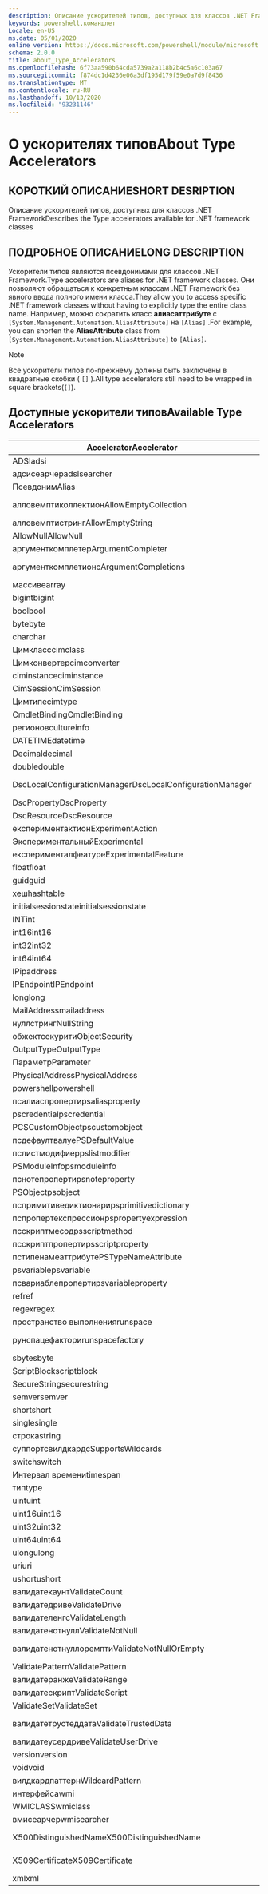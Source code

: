 ```yaml
---
description: Описание ускорителей типов, доступных для классов .NET Framework
keywords: powershell,командлет
Locale: en-US
ms.date: 05/01/2020
online version: https://docs.microsoft.com/powershell/module/microsoft.powershell.core/about/about_type_accelerators?view=powershell-7&WT.mc_id=ps-gethelp
schema: 2.0.0
title: about_Type_Accelerators
ms.openlocfilehash: 6f73aa590b64cda5739a2a118b2b4c5a6c103a67
ms.sourcegitcommit: f874dc1d4236e06a3df195d179f59e0a7d9f8436
ms.translationtype: MT
ms.contentlocale: ru-RU
ms.lasthandoff: 10/13/2020
ms.locfileid: "93231146"
---
```

# <a name="about-type-accelerators"></a><span data-ttu-id="7b5b8-104">О ускорителях типов</span><span class="sxs-lookup"><span data-stu-id="7b5b8-104">About Type Accelerators</span></span>

## <a name="short-desription"></a><span data-ttu-id="7b5b8-105">КОРОТКИЙ ОПИСАНИЕ</span><span class="sxs-lookup"><span data-stu-id="7b5b8-105">SHORT DESRIPTION</span></span>
<span data-ttu-id="7b5b8-106">Описание ускорителей типов, доступных для классов .NET Framework</span><span class="sxs-lookup"><span data-stu-id="7b5b8-106">Describes the Type accelerators available for .NET framework classes</span></span>

## <a name="long-description"></a><span data-ttu-id="7b5b8-107">ПОДРОБНОЕ ОПИСАНИЕ</span><span class="sxs-lookup"><span data-stu-id="7b5b8-107">LONG DESCRIPTION</span></span>

<span data-ttu-id="7b5b8-108">Ускорители типов являются псевдонимами для классов .NET Framework.</span><span class="sxs-lookup"><span data-stu-id="7b5b8-108">Type accelerators are aliases for .NET framework classes.</span></span> <span data-ttu-id="7b5b8-109">Они позволяют обращаться к конкретным классам .NET Framework без явного ввода полного имени класса.</span><span class="sxs-lookup"><span data-stu-id="7b5b8-109">They allow you to access specific .NET framework classes without having to explicitly type the entire class name.</span></span> <span data-ttu-id="7b5b8-110">Например, можно сократить класс **алиасаттрибуте** с `[System.Management.Automation.AliasAttribute]` на `[Alias]` .</span><span class="sxs-lookup"><span data-stu-id="7b5b8-110">For example, you can shorten the **AliasAttribute** class from `[System.Management.Automation.AliasAttribute]` to `[Alias]`.</span></span>

> [!NOTE]
> <span data-ttu-id="7b5b8-111">Все ускорители типов по-прежнему должны быть заключены в квадратные скобки ( `[]` ).</span><span class="sxs-lookup"><span data-stu-id="7b5b8-111">All type accelerators still need to be wrapped in square brackets(`[]`).</span></span>

## <a name="available-type-accelerators"></a><span data-ttu-id="7b5b8-112">Доступные ускорители типов</span><span class="sxs-lookup"><span data-stu-id="7b5b8-112">Available Type Accelerators</span></span>

|        <span data-ttu-id="7b5b8-113">Accelerator</span><span class="sxs-lookup"><span data-stu-id="7b5b8-113">Accelerator</span></span>          |                           <span data-ttu-id="7b5b8-114">Полное имя класса</span><span class="sxs-lookup"><span data-stu-id="7b5b8-114">Full Class Name</span></span>                           |
|---------------------------- | ------------------------------------------------------------------- |
|<span data-ttu-id="7b5b8-115">ADSI</span><span class="sxs-lookup"><span data-stu-id="7b5b8-115">adsi</span></span>                         | <span data-ttu-id="7b5b8-116">System. DirectoryServices. DirectoryEntry</span><span class="sxs-lookup"><span data-stu-id="7b5b8-116">System.DirectoryServices.DirectoryEntry</span></span>                             |
|<span data-ttu-id="7b5b8-117">адсисеарчер</span><span class="sxs-lookup"><span data-stu-id="7b5b8-117">adsisearcher</span></span>                 | <span data-ttu-id="7b5b8-118">System. DirectoryServices. DirectorySearcher</span><span class="sxs-lookup"><span data-stu-id="7b5b8-118">System.DirectoryServices.DirectorySearcher</span></span>                          |
|<span data-ttu-id="7b5b8-119">Псевдоним</span><span class="sxs-lookup"><span data-stu-id="7b5b8-119">Alias</span></span>                        | <span data-ttu-id="7b5b8-120">System. Management. Automation. Алиасаттрибуте</span><span class="sxs-lookup"><span data-stu-id="7b5b8-120">System.Management.Automation.AliasAttribute</span></span>                         |
|<span data-ttu-id="7b5b8-121">алловемптиколлектион</span><span class="sxs-lookup"><span data-stu-id="7b5b8-121">AllowEmptyCollection</span></span>         | <span data-ttu-id="7b5b8-122">System. Management. Automation. Алловемптиколлектионаттрибуте</span><span class="sxs-lookup"><span data-stu-id="7b5b8-122">System.Management.Automation.AllowEmptyCollectionAttribute</span></span>          |
|<span data-ttu-id="7b5b8-123">алловемптистринг</span><span class="sxs-lookup"><span data-stu-id="7b5b8-123">AllowEmptyString</span></span>             | <span data-ttu-id="7b5b8-124">System. Management. Automation. Алловемптистрингаттрибуте</span><span class="sxs-lookup"><span data-stu-id="7b5b8-124">System.Management.Automation.AllowEmptyStringAttribute</span></span>              |
|<span data-ttu-id="7b5b8-125">AllowNull</span><span class="sxs-lookup"><span data-stu-id="7b5b8-125">AllowNull</span></span>                    | <span data-ttu-id="7b5b8-126">System. Management. Automation. Алловнуллаттрибуте</span><span class="sxs-lookup"><span data-stu-id="7b5b8-126">System.Management.Automation.AllowNullAttribute</span></span>                     |
|<span data-ttu-id="7b5b8-127">аргументкомплетер</span><span class="sxs-lookup"><span data-stu-id="7b5b8-127">ArgumentCompleter</span></span>            | <span data-ttu-id="7b5b8-128">System. Management. Automation. Аргументкомплетераттрибуте</span><span class="sxs-lookup"><span data-stu-id="7b5b8-128">System.Management.Automation.ArgumentCompleterAttribute</span></span>             |
|<span data-ttu-id="7b5b8-129">аргументкомплетионс</span><span class="sxs-lookup"><span data-stu-id="7b5b8-129">ArgumentCompletions</span></span>          | <span data-ttu-id="7b5b8-130">System. Management. Automation. Аргументкомплетионсаттрибуте</span><span class="sxs-lookup"><span data-stu-id="7b5b8-130">System.Management.Automation.ArgumentCompletionsAttribute</span></span>           |
|<span data-ttu-id="7b5b8-131">массиве</span><span class="sxs-lookup"><span data-stu-id="7b5b8-131">array</span></span>                        | <span data-ttu-id="7b5b8-132">System.Array</span><span class="sxs-lookup"><span data-stu-id="7b5b8-132">System.Array</span></span>                                                        |
|<span data-ttu-id="7b5b8-133">bigint</span><span class="sxs-lookup"><span data-stu-id="7b5b8-133">bigint</span></span>                       | <span data-ttu-id="7b5b8-134">System. Numerics. BigInteger</span><span class="sxs-lookup"><span data-stu-id="7b5b8-134">System.Numerics.BigInteger</span></span>                                          |
|<span data-ttu-id="7b5b8-135">bool</span><span class="sxs-lookup"><span data-stu-id="7b5b8-135">bool</span></span>                         | <span data-ttu-id="7b5b8-136">System.Boolean</span><span class="sxs-lookup"><span data-stu-id="7b5b8-136">System.Boolean</span></span>                                                      |
|<span data-ttu-id="7b5b8-137">byte</span><span class="sxs-lookup"><span data-stu-id="7b5b8-137">byte</span></span>                         | <span data-ttu-id="7b5b8-138">System.Byte</span><span class="sxs-lookup"><span data-stu-id="7b5b8-138">System.Byte</span></span>                                                         |
|<span data-ttu-id="7b5b8-139">char</span><span class="sxs-lookup"><span data-stu-id="7b5b8-139">char</span></span>                         | <span data-ttu-id="7b5b8-140">System.Char</span><span class="sxs-lookup"><span data-stu-id="7b5b8-140">System.Char</span></span>                                                         |
|<span data-ttu-id="7b5b8-141">Цимкласс</span><span class="sxs-lookup"><span data-stu-id="7b5b8-141">cimclass</span></span>                     | <span data-ttu-id="7b5b8-142">Microsoft. Management. Infrastructure. Цимкласс</span><span class="sxs-lookup"><span data-stu-id="7b5b8-142">Microsoft.Management.Infrastructure.CimClass</span></span>                        |
|<span data-ttu-id="7b5b8-143">Цимконвертер</span><span class="sxs-lookup"><span data-stu-id="7b5b8-143">cimconverter</span></span>                 | <span data-ttu-id="7b5b8-144">Microsoft. Management. Infrastructure. Цимконвертер</span><span class="sxs-lookup"><span data-stu-id="7b5b8-144">Microsoft.Management.Infrastructure.CimConverter</span></span>                    |
|<span data-ttu-id="7b5b8-145">ciminstance</span><span class="sxs-lookup"><span data-stu-id="7b5b8-145">ciminstance</span></span>                  | <span data-ttu-id="7b5b8-146">Microsoft.Management.Infrastructure.CimInstance</span><span class="sxs-lookup"><span data-stu-id="7b5b8-146">Microsoft.Management.Infrastructure.CimInstance</span></span>                     |
|<span data-ttu-id="7b5b8-147">CimSession</span><span class="sxs-lookup"><span data-stu-id="7b5b8-147">CimSession</span></span>                   | <span data-ttu-id="7b5b8-148">Microsoft.Management.Infrastructure.CimSession</span><span class="sxs-lookup"><span data-stu-id="7b5b8-148">Microsoft.Management.Infrastructure.CimSession</span></span>                      |
|<span data-ttu-id="7b5b8-149">Цимтипе</span><span class="sxs-lookup"><span data-stu-id="7b5b8-149">cimtype</span></span>                      | <span data-ttu-id="7b5b8-150">Microsoft. Management. Infrastructure. Цимтипе</span><span class="sxs-lookup"><span data-stu-id="7b5b8-150">Microsoft.Management.Infrastructure.CimType</span></span>                         |
|<span data-ttu-id="7b5b8-151">CmdletBinding</span><span class="sxs-lookup"><span data-stu-id="7b5b8-151">CmdletBinding</span></span>                | <span data-ttu-id="7b5b8-152">System. Management. Automation. Кмдлетбиндингаттрибуте</span><span class="sxs-lookup"><span data-stu-id="7b5b8-152">System.Management.Automation.CmdletBindingAttribute</span></span>                 |
|<span data-ttu-id="7b5b8-153">регионов</span><span class="sxs-lookup"><span data-stu-id="7b5b8-153">cultureinfo</span></span>                  | <span data-ttu-id="7b5b8-154">System. Globalization. CultureInfo</span><span class="sxs-lookup"><span data-stu-id="7b5b8-154">System.Globalization.CultureInfo</span></span>                                    |
|<span data-ttu-id="7b5b8-155">DATETIME</span><span class="sxs-lookup"><span data-stu-id="7b5b8-155">datetime</span></span>                     | <span data-ttu-id="7b5b8-156">System.DateTime</span><span class="sxs-lookup"><span data-stu-id="7b5b8-156">System.DateTime</span></span>                                                     |
|<span data-ttu-id="7b5b8-157">Decimal</span><span class="sxs-lookup"><span data-stu-id="7b5b8-157">decimal</span></span>                      | <span data-ttu-id="7b5b8-158">System.Decimal</span><span class="sxs-lookup"><span data-stu-id="7b5b8-158">System.Decimal</span></span>                                                      |
|<span data-ttu-id="7b5b8-159">double</span><span class="sxs-lookup"><span data-stu-id="7b5b8-159">double</span></span>                       | <span data-ttu-id="7b5b8-160">System.Double</span><span class="sxs-lookup"><span data-stu-id="7b5b8-160">System.Double</span></span>                                                       |
|<span data-ttu-id="7b5b8-161">DscLocalConfigurationManager</span><span class="sxs-lookup"><span data-stu-id="7b5b8-161">DscLocalConfigurationManager</span></span> | <span data-ttu-id="7b5b8-162">System. Management. Automation. Дсклокалконфигуратионманажераттрибуте</span><span class="sxs-lookup"><span data-stu-id="7b5b8-162">System.Management.Automation.DscLocalConfigurationManagerAttribute</span></span>  |
|<span data-ttu-id="7b5b8-163">DscProperty</span><span class="sxs-lookup"><span data-stu-id="7b5b8-163">DscProperty</span></span>                  | <span data-ttu-id="7b5b8-164">System. Management. Automation. Дскпропертяттрибуте</span><span class="sxs-lookup"><span data-stu-id="7b5b8-164">System.Management.Automation.DscPropertyAttribute</span></span>                   |
|<span data-ttu-id="7b5b8-165">DscResource</span><span class="sxs-lookup"><span data-stu-id="7b5b8-165">DscResource</span></span>                  | <span data-ttu-id="7b5b8-166">System. Management. Automation. Дскресаурцеаттрибуте</span><span class="sxs-lookup"><span data-stu-id="7b5b8-166">System.Management.Automation.DscResourceAttribute</span></span>                   |
|<span data-ttu-id="7b5b8-167">експериментактион</span><span class="sxs-lookup"><span data-stu-id="7b5b8-167">ExperimentAction</span></span>             | <span data-ttu-id="7b5b8-168">System. Management. Automation. Експериментактион</span><span class="sxs-lookup"><span data-stu-id="7b5b8-168">System.Management.Automation.ExperimentAction</span></span>                       |
|<span data-ttu-id="7b5b8-169">Экспериментальный</span><span class="sxs-lookup"><span data-stu-id="7b5b8-169">Experimental</span></span>                 | <span data-ttu-id="7b5b8-170">System. Management. Automation. Експерименталаттрибуте</span><span class="sxs-lookup"><span data-stu-id="7b5b8-170">System.Management.Automation.ExperimentalAttribute</span></span>                  |
|<span data-ttu-id="7b5b8-171">експерименталфеатуре</span><span class="sxs-lookup"><span data-stu-id="7b5b8-171">ExperimentalFeature</span></span>          | <span data-ttu-id="7b5b8-172">System. Management. Automation. Експерименталфеатуре</span><span class="sxs-lookup"><span data-stu-id="7b5b8-172">System.Management.Automation.ExperimentalFeature</span></span>                    |
|<span data-ttu-id="7b5b8-173">float</span><span class="sxs-lookup"><span data-stu-id="7b5b8-173">float</span></span>                        | <span data-ttu-id="7b5b8-174">System.Single</span><span class="sxs-lookup"><span data-stu-id="7b5b8-174">System.Single</span></span>                                                       |
|<span data-ttu-id="7b5b8-175">guid</span><span class="sxs-lookup"><span data-stu-id="7b5b8-175">guid</span></span>                         | <span data-ttu-id="7b5b8-176">System.Guid</span><span class="sxs-lookup"><span data-stu-id="7b5b8-176">System.Guid</span></span>                                                         |
|<span data-ttu-id="7b5b8-177">хеш</span><span class="sxs-lookup"><span data-stu-id="7b5b8-177">hashtable</span></span>                    | <span data-ttu-id="7b5b8-178">System.Collections.Hashtable</span><span class="sxs-lookup"><span data-stu-id="7b5b8-178">System.Collections.Hashtable</span></span>                                        |
|<span data-ttu-id="7b5b8-179">initialsessionstate</span><span class="sxs-lookup"><span data-stu-id="7b5b8-179">initialsessionstate</span></span>          | <span data-ttu-id="7b5b8-180">System.Management.Automation.Runspaces.IniТиалсессионстате</span><span class="sxs-lookup"><span data-stu-id="7b5b8-180">System.Management.Automation.Runspaces.InitialSessionState</span></span>          |
|<span data-ttu-id="7b5b8-181">INT</span><span class="sxs-lookup"><span data-stu-id="7b5b8-181">int</span></span>                          | <span data-ttu-id="7b5b8-182">System.Int32</span><span class="sxs-lookup"><span data-stu-id="7b5b8-182">System.Int32</span></span>                                                        |
|<span data-ttu-id="7b5b8-183">int16</span><span class="sxs-lookup"><span data-stu-id="7b5b8-183">int16</span></span>                        | <span data-ttu-id="7b5b8-184">System.Int16</span><span class="sxs-lookup"><span data-stu-id="7b5b8-184">System.Int16</span></span>                                                        |
|<span data-ttu-id="7b5b8-185">int32</span><span class="sxs-lookup"><span data-stu-id="7b5b8-185">int32</span></span>                        | <span data-ttu-id="7b5b8-186">System.Int32</span><span class="sxs-lookup"><span data-stu-id="7b5b8-186">System.Int32</span></span>                                                        |
|<span data-ttu-id="7b5b8-187">int64</span><span class="sxs-lookup"><span data-stu-id="7b5b8-187">int64</span></span>                        | <span data-ttu-id="7b5b8-188">System.Int64</span><span class="sxs-lookup"><span data-stu-id="7b5b8-188">System.Int64</span></span>                                                        |
|<span data-ttu-id="7b5b8-189">IP</span><span class="sxs-lookup"><span data-stu-id="7b5b8-189">ipaddress</span></span>                    | <span data-ttu-id="7b5b8-190">System .NET. IPAddress</span><span class="sxs-lookup"><span data-stu-id="7b5b8-190">System.Net.IPAddress</span></span>                                                |
|<span data-ttu-id="7b5b8-191">IPEndpoint</span><span class="sxs-lookup"><span data-stu-id="7b5b8-191">IPEndpoint</span></span>                   | <span data-ttu-id="7b5b8-192">System .NET. IPEndPoint</span><span class="sxs-lookup"><span data-stu-id="7b5b8-192">System.Net.IPEndPoint</span></span>                                               |
|<span data-ttu-id="7b5b8-193">long</span><span class="sxs-lookup"><span data-stu-id="7b5b8-193">long</span></span>                         | <span data-ttu-id="7b5b8-194">System.Int64</span><span class="sxs-lookup"><span data-stu-id="7b5b8-194">System.Int64</span></span>                                                        |
|<span data-ttu-id="7b5b8-195">MailAddress</span><span class="sxs-lookup"><span data-stu-id="7b5b8-195">mailaddress</span></span>                  | <span data-ttu-id="7b5b8-196">System .NET. mail. MailAddress</span><span class="sxs-lookup"><span data-stu-id="7b5b8-196">System.Net.Mail.MailAddress</span></span>                                         |
|<span data-ttu-id="7b5b8-197">нуллстринг</span><span class="sxs-lookup"><span data-stu-id="7b5b8-197">NullString</span></span>                   | <span data-ttu-id="7b5b8-198">System. Management. Automation. Language. Нуллстринг</span><span class="sxs-lookup"><span data-stu-id="7b5b8-198">System.Management.Automation.Language.NullString</span></span>                    |
|<span data-ttu-id="7b5b8-199">обжектсекурити</span><span class="sxs-lookup"><span data-stu-id="7b5b8-199">ObjectSecurity</span></span>               | <span data-ttu-id="7b5b8-200">System. Security. AccessControl. Обжектсекурити</span><span class="sxs-lookup"><span data-stu-id="7b5b8-200">System.Security.AccessControl.ObjectSecurity</span></span>                        |
|<span data-ttu-id="7b5b8-201">OutputType</span><span class="sxs-lookup"><span data-stu-id="7b5b8-201">OutputType</span></span>                   | <span data-ttu-id="7b5b8-202">System. Management. Automation. Аутпуттипеаттрибуте</span><span class="sxs-lookup"><span data-stu-id="7b5b8-202">System.Management.Automation.OutputTypeAttribute</span></span>                    |
|<span data-ttu-id="7b5b8-203">Параметр</span><span class="sxs-lookup"><span data-stu-id="7b5b8-203">Parameter</span></span>                    | <span data-ttu-id="7b5b8-204">System. Management. Automation. Параметераттрибуте</span><span class="sxs-lookup"><span data-stu-id="7b5b8-204">System.Management.Automation.ParameterAttribute</span></span>                     |
|<span data-ttu-id="7b5b8-205">PhysicalAddress</span><span class="sxs-lookup"><span data-stu-id="7b5b8-205">PhysicalAddress</span></span>              | <span data-ttu-id="7b5b8-206">System .NET. NetworkInformation. PhysicalAddress</span><span class="sxs-lookup"><span data-stu-id="7b5b8-206">System.Net.NetworkInformation.PhysicalAddress</span></span>                       |
|<span data-ttu-id="7b5b8-207">powershell</span><span class="sxs-lookup"><span data-stu-id="7b5b8-207">powershell</span></span>                   | <span data-ttu-id="7b5b8-208">System. Management. Automation. PowerShell</span><span class="sxs-lookup"><span data-stu-id="7b5b8-208">System.Management.Automation.PowerShell</span></span>                             |
|<span data-ttu-id="7b5b8-209">псалиаспроперти</span><span class="sxs-lookup"><span data-stu-id="7b5b8-209">psaliasproperty</span></span>              | <span data-ttu-id="7b5b8-210">System. Management. Automation. Псалиаспроперти</span><span class="sxs-lookup"><span data-stu-id="7b5b8-210">System.Management.Automation.PSAliasProperty</span></span>                        |
|<span data-ttu-id="7b5b8-211">pscredential</span><span class="sxs-lookup"><span data-stu-id="7b5b8-211">pscredential</span></span>                 | <span data-ttu-id="7b5b8-212">System.Management.Automation.PSCredential</span><span class="sxs-lookup"><span data-stu-id="7b5b8-212">System.Management.Automation.PSCredential</span></span>                           |
|<span data-ttu-id="7b5b8-213">PCSCustomObject</span><span class="sxs-lookup"><span data-stu-id="7b5b8-213">pscustomobject</span></span>               | <span data-ttu-id="7b5b8-214">System.Management.Automation.PSObject</span><span class="sxs-lookup"><span data-stu-id="7b5b8-214">System.Management.Automation.PSObject</span></span>                               |
|<span data-ttu-id="7b5b8-215">псдефаултвалуе</span><span class="sxs-lookup"><span data-stu-id="7b5b8-215">PSDefaultValue</span></span>               | <span data-ttu-id="7b5b8-216">System.Management.Automation.PSDЕфаултвалуеаттрибуте</span><span class="sxs-lookup"><span data-stu-id="7b5b8-216">System.Management.Automation.PSDefaultValueAttribute</span></span>                |
|<span data-ttu-id="7b5b8-217">пслистмодифиер</span><span class="sxs-lookup"><span data-stu-id="7b5b8-217">pslistmodifier</span></span>               | <span data-ttu-id="7b5b8-218">System. Management. Automation. Пслистмодифиер</span><span class="sxs-lookup"><span data-stu-id="7b5b8-218">System.Management.Automation.PSListModifier</span></span>                         |
|<span data-ttu-id="7b5b8-219">PSModuleInfo</span><span class="sxs-lookup"><span data-stu-id="7b5b8-219">psmoduleinfo</span></span>                 | <span data-ttu-id="7b5b8-220">System.Management.Automation.PSModuleInfo</span><span class="sxs-lookup"><span data-stu-id="7b5b8-220">System.Management.Automation.PSModuleInfo</span></span>                           |
|<span data-ttu-id="7b5b8-221">пснотепроперти</span><span class="sxs-lookup"><span data-stu-id="7b5b8-221">psnoteproperty</span></span>               | <span data-ttu-id="7b5b8-222">System. Management. Automation. Пснотепроперти</span><span class="sxs-lookup"><span data-stu-id="7b5b8-222">System.Management.Automation.PSNoteProperty</span></span>                         |
|<span data-ttu-id="7b5b8-223">PSObject</span><span class="sxs-lookup"><span data-stu-id="7b5b8-223">psobject</span></span>                     | <span data-ttu-id="7b5b8-224">System.Management.Automation.PSObject</span><span class="sxs-lookup"><span data-stu-id="7b5b8-224">System.Management.Automation.PSObject</span></span>                               |
|<span data-ttu-id="7b5b8-225">пспримитиведиктионари</span><span class="sxs-lookup"><span data-stu-id="7b5b8-225">psprimitivedictionary</span></span>        | <span data-ttu-id="7b5b8-226">System. Management. Automation. Пспримитиведиктионари</span><span class="sxs-lookup"><span data-stu-id="7b5b8-226">System.Management.Automation.PSPrimitiveDictionary</span></span>                  |
|<span data-ttu-id="7b5b8-227">пспропертекспрессион</span><span class="sxs-lookup"><span data-stu-id="7b5b8-227">pspropertyexpression</span></span>         | <span data-ttu-id="7b5b8-228">Microsoft. PowerShell. Commands. Пспропертекспрессион</span><span class="sxs-lookup"><span data-stu-id="7b5b8-228">Microsoft.PowerShell.Commands.PSPropertyExpression</span></span>                  |
|<span data-ttu-id="7b5b8-229">псскриптмесод</span><span class="sxs-lookup"><span data-stu-id="7b5b8-229">psscriptmethod</span></span>               | <span data-ttu-id="7b5b8-230">System. Management. Automation. Псскриптмесод</span><span class="sxs-lookup"><span data-stu-id="7b5b8-230">System.Management.Automation.PSScriptMethod</span></span>                         |
|<span data-ttu-id="7b5b8-231">псскриптпроперти</span><span class="sxs-lookup"><span data-stu-id="7b5b8-231">psscriptproperty</span></span>             | <span data-ttu-id="7b5b8-232">System. Management. Automation. Псскриптпроперти</span><span class="sxs-lookup"><span data-stu-id="7b5b8-232">System.Management.Automation.PSScriptProperty</span></span>                       |
|<span data-ttu-id="7b5b8-233">пстипенамеаттрибуте</span><span class="sxs-lookup"><span data-stu-id="7b5b8-233">PSTypeNameAttribute</span></span>          | <span data-ttu-id="7b5b8-234">System. Management. Automation. Пстипенамеаттрибуте</span><span class="sxs-lookup"><span data-stu-id="7b5b8-234">System.Management.Automation.PSTypeNameAttribute</span></span>                    |
|<span data-ttu-id="7b5b8-235">psvariable</span><span class="sxs-lookup"><span data-stu-id="7b5b8-235">psvariable</span></span>                   | <span data-ttu-id="7b5b8-236">System. Management. Automation. PSVariable</span><span class="sxs-lookup"><span data-stu-id="7b5b8-236">System.Management.Automation.PSVariable</span></span>                             |
|<span data-ttu-id="7b5b8-237">псвариаблепроперти</span><span class="sxs-lookup"><span data-stu-id="7b5b8-237">psvariableproperty</span></span>           | <span data-ttu-id="7b5b8-238">System. Management. Automation. Псвариаблепроперти</span><span class="sxs-lookup"><span data-stu-id="7b5b8-238">System.Management.Automation.PSVariableProperty</span></span>                     |
|<span data-ttu-id="7b5b8-239">ref</span><span class="sxs-lookup"><span data-stu-id="7b5b8-239">ref</span></span>                          | <span data-ttu-id="7b5b8-240">System. Management. Automation. Псреференце</span><span class="sxs-lookup"><span data-stu-id="7b5b8-240">System.Management.Automation.PSReference</span></span>                            |
|<span data-ttu-id="7b5b8-241">regex</span><span class="sxs-lookup"><span data-stu-id="7b5b8-241">regex</span></span>                        | <span data-ttu-id="7b5b8-242">System.Text.RegularExpressions.Regex</span><span class="sxs-lookup"><span data-stu-id="7b5b8-242">System.Text.RegularExpressions.Regex</span></span>                                |
|<span data-ttu-id="7b5b8-243">пространство выполнения</span><span class="sxs-lookup"><span data-stu-id="7b5b8-243">runspace</span></span>                     | <span data-ttu-id="7b5b8-244">System. Management. Automation. пространства выполнения</span><span class="sxs-lookup"><span data-stu-id="7b5b8-244">System.Management.Automation.Runspaces.Runspace</span></span>                     |
|<span data-ttu-id="7b5b8-245">рунспацефактори</span><span class="sxs-lookup"><span data-stu-id="7b5b8-245">runspacefactory</span></span>              | <span data-ttu-id="7b5b8-246">System. Management. Automation. пространства выполнения. Рунспацефактори</span><span class="sxs-lookup"><span data-stu-id="7b5b8-246">System.Management.Automation.Runspaces.RunspaceFactory</span></span>              |
|<span data-ttu-id="7b5b8-247">sbyte</span><span class="sxs-lookup"><span data-stu-id="7b5b8-247">sbyte</span></span>                        | <span data-ttu-id="7b5b8-248">System.SByte</span><span class="sxs-lookup"><span data-stu-id="7b5b8-248">System.SByte</span></span>                                                        |
|<span data-ttu-id="7b5b8-249">ScriptBlock</span><span class="sxs-lookup"><span data-stu-id="7b5b8-249">scriptblock</span></span>                  | <span data-ttu-id="7b5b8-250">System. Management. Automation. ScriptBlock</span><span class="sxs-lookup"><span data-stu-id="7b5b8-250">System.Management.Automation.ScriptBlock</span></span>                            |
|<span data-ttu-id="7b5b8-251">SecureString</span><span class="sxs-lookup"><span data-stu-id="7b5b8-251">securestring</span></span>                 | <span data-ttu-id="7b5b8-252">System.Security.SecureString</span><span class="sxs-lookup"><span data-stu-id="7b5b8-252">System.Security.SecureString</span></span>                                        |
|<span data-ttu-id="7b5b8-253">semver</span><span class="sxs-lookup"><span data-stu-id="7b5b8-253">semver</span></span>                       | <span data-ttu-id="7b5b8-254">System. Management. Automation. Семантикверсион</span><span class="sxs-lookup"><span data-stu-id="7b5b8-254">System.Management.Automation.SemanticVersion</span></span>                        |
|<span data-ttu-id="7b5b8-255">short</span><span class="sxs-lookup"><span data-stu-id="7b5b8-255">short</span></span>                        | <span data-ttu-id="7b5b8-256">System.Int16</span><span class="sxs-lookup"><span data-stu-id="7b5b8-256">System.Int16</span></span>                                                        |
|<span data-ttu-id="7b5b8-257">single</span><span class="sxs-lookup"><span data-stu-id="7b5b8-257">single</span></span>                       | <span data-ttu-id="7b5b8-258">System.Single</span><span class="sxs-lookup"><span data-stu-id="7b5b8-258">System.Single</span></span>                                                       |
|<span data-ttu-id="7b5b8-259">строка</span><span class="sxs-lookup"><span data-stu-id="7b5b8-259">string</span></span>                       | <span data-ttu-id="7b5b8-260">System.String</span><span class="sxs-lookup"><span data-stu-id="7b5b8-260">System.String</span></span>                                                       |
|<span data-ttu-id="7b5b8-261">суппортсвилдкардс</span><span class="sxs-lookup"><span data-stu-id="7b5b8-261">SupportsWildcards</span></span>            | <span data-ttu-id="7b5b8-262">System. Management. Automation. Суппортсвилдкардсаттрибуте</span><span class="sxs-lookup"><span data-stu-id="7b5b8-262">System.Management.Automation.SupportsWildcardsAttribute</span></span>             |
|<span data-ttu-id="7b5b8-263">switch</span><span class="sxs-lookup"><span data-stu-id="7b5b8-263">switch</span></span>                       | <span data-ttu-id="7b5b8-264">System.Management.Automation.SwitchParameter</span><span class="sxs-lookup"><span data-stu-id="7b5b8-264">System.Management.Automation.SwitchParameter</span></span>                        |
|<span data-ttu-id="7b5b8-265">Интервал времени</span><span class="sxs-lookup"><span data-stu-id="7b5b8-265">timespan</span></span>                     | <span data-ttu-id="7b5b8-266">System.TimeSpan</span><span class="sxs-lookup"><span data-stu-id="7b5b8-266">System.TimeSpan</span></span>                                                     |
|<span data-ttu-id="7b5b8-267">тип</span><span class="sxs-lookup"><span data-stu-id="7b5b8-267">type</span></span>                         | <span data-ttu-id="7b5b8-268">System.Type</span><span class="sxs-lookup"><span data-stu-id="7b5b8-268">System.Type</span></span>                                                         |
|<span data-ttu-id="7b5b8-269">uint</span><span class="sxs-lookup"><span data-stu-id="7b5b8-269">uint</span></span>                         | <span data-ttu-id="7b5b8-270">System.UInt32</span><span class="sxs-lookup"><span data-stu-id="7b5b8-270">System.UInt32</span></span>                                                       |
|<span data-ttu-id="7b5b8-271">uint16</span><span class="sxs-lookup"><span data-stu-id="7b5b8-271">uint16</span></span>                       | <span data-ttu-id="7b5b8-272">System.UInt16</span><span class="sxs-lookup"><span data-stu-id="7b5b8-272">System.UInt16</span></span>                                                       |
|<span data-ttu-id="7b5b8-273">uint32</span><span class="sxs-lookup"><span data-stu-id="7b5b8-273">uint32</span></span>                       | <span data-ttu-id="7b5b8-274">System.UInt32</span><span class="sxs-lookup"><span data-stu-id="7b5b8-274">System.UInt32</span></span>                                                       |
|<span data-ttu-id="7b5b8-275">uint64</span><span class="sxs-lookup"><span data-stu-id="7b5b8-275">uint64</span></span>                       | <span data-ttu-id="7b5b8-276">System.UInt64</span><span class="sxs-lookup"><span data-stu-id="7b5b8-276">System.UInt64</span></span>                                                       |
|<span data-ttu-id="7b5b8-277">ulong</span><span class="sxs-lookup"><span data-stu-id="7b5b8-277">ulong</span></span>                        | <span data-ttu-id="7b5b8-278">System.UInt64</span><span class="sxs-lookup"><span data-stu-id="7b5b8-278">System.UInt64</span></span>                                                       |
|<span data-ttu-id="7b5b8-279">uri</span><span class="sxs-lookup"><span data-stu-id="7b5b8-279">uri</span></span>                          | <span data-ttu-id="7b5b8-280">System.Uri</span><span class="sxs-lookup"><span data-stu-id="7b5b8-280">System.Uri</span></span>                                                          |
|<span data-ttu-id="7b5b8-281">ushort</span><span class="sxs-lookup"><span data-stu-id="7b5b8-281">ushort</span></span>                       | <span data-ttu-id="7b5b8-282">System.UInt16</span><span class="sxs-lookup"><span data-stu-id="7b5b8-282">System.UInt16</span></span>                                                       |
|<span data-ttu-id="7b5b8-283">валидатекаунт</span><span class="sxs-lookup"><span data-stu-id="7b5b8-283">ValidateCount</span></span>                | <span data-ttu-id="7b5b8-284">System. Management. Automation. Валидатекаунтаттрибуте</span><span class="sxs-lookup"><span data-stu-id="7b5b8-284">System.Management.Automation.ValidateCountAttribute</span></span>                 |
|<span data-ttu-id="7b5b8-285">валидатедриве</span><span class="sxs-lookup"><span data-stu-id="7b5b8-285">ValidateDrive</span></span>                | <span data-ttu-id="7b5b8-286">System. Management. Automation. Валидатедривеаттрибуте</span><span class="sxs-lookup"><span data-stu-id="7b5b8-286">System.Management.Automation.ValidateDriveAttribute</span></span>                 |
|<span data-ttu-id="7b5b8-287">валидателенгс</span><span class="sxs-lookup"><span data-stu-id="7b5b8-287">ValidateLength</span></span>               | <span data-ttu-id="7b5b8-288">System. Management. Automation. Валидателенгсаттрибуте</span><span class="sxs-lookup"><span data-stu-id="7b5b8-288">System.Management.Automation.ValidateLengthAttribute</span></span>                |
|<span data-ttu-id="7b5b8-289">валидатенотнулл</span><span class="sxs-lookup"><span data-stu-id="7b5b8-289">ValidateNotNull</span></span>              | <span data-ttu-id="7b5b8-290">System. Management. Automation. Валидатенотнуллаттрибуте</span><span class="sxs-lookup"><span data-stu-id="7b5b8-290">System.Management.Automation.ValidateNotNullAttribute</span></span>               |
|<span data-ttu-id="7b5b8-291">валидатенотнуллоремпти</span><span class="sxs-lookup"><span data-stu-id="7b5b8-291">ValidateNotNullOrEmpty</span></span>       | <span data-ttu-id="7b5b8-292">System. Management. Automation. Валидатенотнуллоремптяттрибуте</span><span class="sxs-lookup"><span data-stu-id="7b5b8-292">System.Management.Automation.ValidateNotNullOrEmptyAttribute</span></span>        |
|<span data-ttu-id="7b5b8-293">ValidatePattern</span><span class="sxs-lookup"><span data-stu-id="7b5b8-293">ValidatePattern</span></span>              | <span data-ttu-id="7b5b8-294">System. Management. Automation. Валидатепаттернаттрибуте</span><span class="sxs-lookup"><span data-stu-id="7b5b8-294">System.Management.Automation.ValidatePatternAttribute</span></span>               |
|<span data-ttu-id="7b5b8-295">валидатеранже</span><span class="sxs-lookup"><span data-stu-id="7b5b8-295">ValidateRange</span></span>                | <span data-ttu-id="7b5b8-296">System. Management. Automation. Валидатеранжеаттрибуте</span><span class="sxs-lookup"><span data-stu-id="7b5b8-296">System.Management.Automation.ValidateRangeAttribute</span></span>                 |
|<span data-ttu-id="7b5b8-297">валидатескрипт</span><span class="sxs-lookup"><span data-stu-id="7b5b8-297">ValidateScript</span></span>               | <span data-ttu-id="7b5b8-298">System. Management. Automation. Валидатескриптаттрибуте</span><span class="sxs-lookup"><span data-stu-id="7b5b8-298">System.Management.Automation.ValidateScriptAttribute</span></span>                |
|<span data-ttu-id="7b5b8-299">ValidateSet</span><span class="sxs-lookup"><span data-stu-id="7b5b8-299">ValidateSet</span></span>                  | <span data-ttu-id="7b5b8-300">System. Management. Automation. Валидатесетаттрибуте</span><span class="sxs-lookup"><span data-stu-id="7b5b8-300">System.Management.Automation.ValidateSetAttribute</span></span>                   |
|<span data-ttu-id="7b5b8-301">валидатетрустеддата</span><span class="sxs-lookup"><span data-stu-id="7b5b8-301">ValidateTrustedData</span></span>          | <span data-ttu-id="7b5b8-302">System. Management. Automation. Валидатетрустеддатааттрибуте</span><span class="sxs-lookup"><span data-stu-id="7b5b8-302">System.Management.Automation.ValidateTrustedDataAttribute</span></span>           |
|<span data-ttu-id="7b5b8-303">валидатеусердриве</span><span class="sxs-lookup"><span data-stu-id="7b5b8-303">ValidateUserDrive</span></span>            | <span data-ttu-id="7b5b8-304">System. Management. Automation. Валидатеусердривеаттрибуте</span><span class="sxs-lookup"><span data-stu-id="7b5b8-304">System.Management.Automation.ValidateUserDriveAttribute</span></span>             |
|<span data-ttu-id="7b5b8-305">version</span><span class="sxs-lookup"><span data-stu-id="7b5b8-305">version</span></span>                      | <span data-ttu-id="7b5b8-306">System.Version</span><span class="sxs-lookup"><span data-stu-id="7b5b8-306">System.Version</span></span>                                                      |
|<span data-ttu-id="7b5b8-307">void</span><span class="sxs-lookup"><span data-stu-id="7b5b8-307">void</span></span>                         | <span data-ttu-id="7b5b8-308">System.Void</span><span class="sxs-lookup"><span data-stu-id="7b5b8-308">System.Void</span></span>                                                         |
|<span data-ttu-id="7b5b8-309">вилдкардпаттерн</span><span class="sxs-lookup"><span data-stu-id="7b5b8-309">WildcardPattern</span></span>              | <span data-ttu-id="7b5b8-310">System. Management. Automation. Вилдкардпаттерн</span><span class="sxs-lookup"><span data-stu-id="7b5b8-310">System.Management.Automation.WildcardPattern</span></span>                        |
|<span data-ttu-id="7b5b8-311">интерфейса</span><span class="sxs-lookup"><span data-stu-id="7b5b8-311">wmi</span></span>                          | <span data-ttu-id="7b5b8-312">System. Management. ManagementObject</span><span class="sxs-lookup"><span data-stu-id="7b5b8-312">System.Management.ManagementObject</span></span>                                  |
|<span data-ttu-id="7b5b8-313">WMICLASS</span><span class="sxs-lookup"><span data-stu-id="7b5b8-313">wmiclass</span></span>                     | <span data-ttu-id="7b5b8-314">System. Management. Манажементкласс</span><span class="sxs-lookup"><span data-stu-id="7b5b8-314">System.Management.ManagementClass</span></span>                                   |
|<span data-ttu-id="7b5b8-315">вмисеарчер</span><span class="sxs-lookup"><span data-stu-id="7b5b8-315">wmisearcher</span></span>                  | <span data-ttu-id="7b5b8-316">System. Management. Манажементобжектсеарчер</span><span class="sxs-lookup"><span data-stu-id="7b5b8-316">System.Management.ManagementObjectSearcher</span></span>                          |
|<span data-ttu-id="7b5b8-317">X500DistinguishedName</span><span class="sxs-lookup"><span data-stu-id="7b5b8-317">X500DistinguishedName</span></span>        | <span data-ttu-id="7b5b8-318">System. Security. Cryptography. X509Certificates. X500DistinguishedName</span><span class="sxs-lookup"><span data-stu-id="7b5b8-318">System.Security.Cryptography.X509Certificates.X500DistinguishedName</span></span> |
|<span data-ttu-id="7b5b8-319">X509Certificate</span><span class="sxs-lookup"><span data-stu-id="7b5b8-319">X509Certificate</span></span>              | <span data-ttu-id="7b5b8-320">System. Security. Cryptography. X509Certificates. X509Certificate</span><span class="sxs-lookup"><span data-stu-id="7b5b8-320">System.Security.Cryptography.X509Certificates.X509Certificate</span></span>       |
|<span data-ttu-id="7b5b8-321">xml</span><span class="sxs-lookup"><span data-stu-id="7b5b8-321">xml</span></span>                          | <span data-ttu-id="7b5b8-322">System.Xml.Xmlдокумент</span><span class="sxs-lookup"><span data-stu-id="7b5b8-322">System.Xml.XmlDocument</span></span>                                              |
